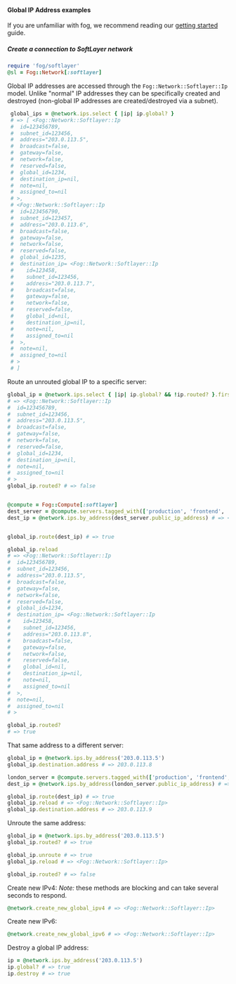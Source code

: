 #### Global IP Address examples

If you are unfamiliar with fog, we recommend reading our [getting started](getting_started.md) guide.

##### Create a connection to SoftLayer network

```ruby
require 'fog/softlayer'
@sl = Fog::Network[:softlayer]
```

Global IP addresses are accessed through the `Fog::Network::Softlayer::Ip` model.  Unlike "normal" IP addresses they can be specifically created and destroyed (non-global IP addresses are created/destroyed via a subnet).

   ```ruby
    global_ips = @network.ips.select { |ip| ip.global? }
    # => [ <Fog::Network::Softlayer::Ip
    #  id=123456789,
    #  subnet_id=123456,
    #  address="203.0.113.5",
    #  broadcast=false,
    #  gateway=false,
    #  network=false,
    #  reserved=false,
    #  global_id=1234,
    #  destination_ip=nil,
    #  note=nil,
    #  assigned_to=nil
    # >,
	# <Fog::Network::Softlayer::Ip
    #  id=123456790,
    #  subnet_id=123457,
    #  address="203.0.113.6",
    #  broadcast=false,
    #  gateway=false,
    #  network=false,
    #  reserved=false,
    #  global_id=1235,
    #  destination_ip= <Fog::Network::Softlayer::Ip
    #    id=123458,
    #    subnet_id=123456,
    #    address="203.0.113.7",
    #    broadcast=false,
    #    gateway=false,
    #    network=false,
    #    reserved=false,
    #    global_id=nil,
    #    destination_ip=nil,
    #    note=nil,
    #    assigned_to=nil
    #  >,
    #  note=nil,
    #  assigned_to=nil
    # >
    # ]
   ```




Route an unrouted global IP to a specific server:

```ruby
global_ip = @network.ips.select { |ip| ip.global? && !ip.routed? }.first
# => <Fog::Network::Softlayer::Ip
#  id=123456789,
#  subnet_id=123456,
#  address="203.0.113.5",
#  broadcast=false,
#  gateway=false,
#  network=false,
#  reserved=false,
#  global_id=1234,
#  destination_ip=nil,
#  note=nil,
#  assigned_to=nil
# >
global_ip.routed? # => false


@compute = Fog::Compute[:softlayer]
dest_server = @compute.servers.tagged_with(['production', 'frontend', 'hkg']).first # => <Fog::Compute::Softlayer::Server>
dest_ip = @network.ips.by_address(dest_server.public_ip_address) # => <Fog::Network::Softlayer::Ip>


global_ip.route(dest_ip) # => true

global_ip.reload
# => <Fog::Network::Softlayer::Ip
#  id=123456789,
#  subnet_id=123456,
#  address="203.0.113.5",
#  broadcast=false,
#  gateway=false,
#  network=false,
#  reserved=false,
#  global_id=1234,
#  destination_ip= <Fog::Network::Softlayer::Ip
#    id=123458,
#    subnet_id=123456,
#    address="203.0.113.8",
#    broadcast=false,
#    gateway=false,
#    network=false,
#    reserved=false,
#    global_id=nil,
#    destination_ip=nil,
#    note=nil,
#    assigned_to=nil
#  >,
#  note=nil,
#  assigned_to=nil
# >

global_ip.routed?
# => true
```

That same address to a different server:

```ruby
global_ip = @network.ips.by_address('203.0.113.5')
global_ip.destination.address # => 203.0.113.8

london_server = @compute.servers.tagged_with(['production', 'frontend', 'lon']).first # => <Fog::Compute::Softlayer::Server>
dest_ip = @network.ips.by_address(london_server.public_ip_address) # => <Fog::Network::Softlayer::Ip>

global_ip.route(dest_ip) # => true
global_ip.reload # => <Fog::Network::Softlayer::Ip>
global_ip.destination.address # => 203.0.113.9
```

Unroute the same address:
```ruby
global_ip = @network.ips.by_address('203.0.113.5')
global_ip.routed? # => true

global_ip.unroute # => true
global_ip.reload # => <Fog::Network::Softlayer::Ip>

global_ip.routed? # => false
```

Create new IPv4:
*Note:* these methods are blocking and can take several seconds to respond.
```ruby
@network.create_new_global_ipv4 # => <Fog::Network::Softlayer::Ip>
```

Create new IPv6:
```ruby
@network.create_new_global_ipv6 # => <Fog::Network::Softlayer::Ip>
```

Destroy a global IP address:
```ruby
ip = @network.ips.by_address('203.0.113.5')
ip.global? # => true
ip.destroy # => true
```

   	
	
